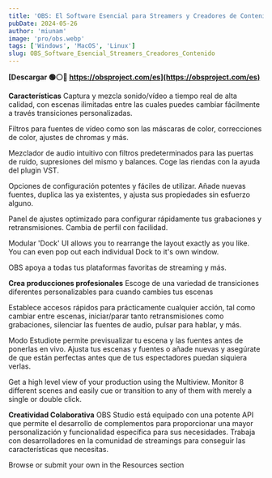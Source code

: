```yaml
---
title: 'OBS: El Software Esencial para Streamers y Creadores de Contenido'
pubDate: 2024-05-26
author: 'miunam'
image: 'pro/obs.webp'
tags: ['Windows', 'MacOS', 'Linux']
slug: OBS_Software_Esencial_Streamers_Creadores_Contenido
---
```

**[Descargar 🟢⚪️🔴 https://obsproject.com/es](https://obsproject.com/es)**

**Características**
Captura y mezcla sonido/vídeo a tiempo real de alta calidad, con escenas ilimitadas entre las cuales puedes cambiar fácilmente a través transiciones personalizadas.

Filtros para fuentes de vídeo como son las máscaras de color, correcciones de color, ajustes de chromas y más.

Mezclador de audio intuitivo con filtros predeterminados para las puertas de ruido, supresiones del mismo y balances. Coge las riendas con la ayuda del plugin VST.

Opciones de configuración potentes y fáciles de utilizar. Añade nuevas fuentes, duplica las ya existentes, y ajusta sus propiedades sin esfuerzo alguno.

Panel de ajustes optimizado para configurar rápidamente tus grabaciones y retransmisiones. Cambia de perfil con facilidad.

Modular 'Dock' UI allows you to rearrange the layout exactly as you like. You can even pop out each individual Dock to it's own window.

OBS apoya a todas tus plataformas favoritas de streaming y más.

**Crea producciones profesionales**
Escoge de una variedad de transiciones diferentes personalizables para cuando cambies tus escenas

Establece accesos rápidos para prácticamente cualquier acción, tal como cambiar entre escenas, iniciar/parar tanto retransmisiones como grabaciones, silenciar las fuentes de audio, pulsar para hablar, y más.

Modo Estudiote permite previsualizar tu escena y las fuentes antes de ponerlas en vivo. Ajusta tus escenas y fuentes o añade nuevas y asegúrate de que están perfectas antes que de tus espectadores puedan siquiera verlas.

Get a high level view of your production using the Multiview. Monitor 8 different scenes and easily cue or transition to any of them with merely a single or double click.

**Creatividad Colaborativa**
OBS Studio está equipado con una potente API que permite el desarrollo de complementos para proporcionar una mayor personalización y funcionalidad específica para sus necesidades. Trabaja con desarrolladores en la comunidad de streamings para conseguir las características que necesitas.

Browse or submit your own in the Resources section
